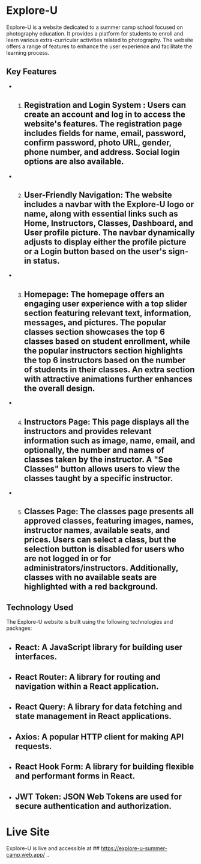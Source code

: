 # Explore-U
 Explore-U is a website dedicated to a summer camp school focused on photography education. It provides a platform for students to enroll and learn various extra-curricular activities related to photography. The website offers a range of features to enhance the user experience and facilitate the learning process.

## Key Features
- 1. ## Registration and Login System : Users can create an account and log in to access the website's features. The registration page includes fields for name, email, password, confirm password, photo URL, gender, phone number, and address. Social login options are also available.
- 2. ## User-Friendly Navigation: The website includes a navbar with the Explore-U logo or name, along with essential links such as Home, Instructors, Classes, Dashboard, and User profile picture. The navbar dynamically adjusts to display either the profile picture or a Login button based on the user's sign-in status.
- 3. ## Homepage: The homepage offers an engaging user experience with a top slider section featuring relevant text, information, messages, and pictures. The popular classes section showcases the top 6 classes based on student enrollment, while the popular instructors section highlights the top 6 instructors based on the number of students in their classes. An extra section with attractive animations further enhances the overall design.
- 4. ## Instructors Page: This page displays all the instructors and provides relevant information such as image, name, email, and optionally, the number and names of classes taken by the instructor. A "See Classes" button allows users to view the classes taught by a specific instructor.
- 5. ## Classes Page: The classes page presents all approved classes, featuring images, names, instructor names, available seats, and prices. Users can select a class, but the selection button is disabled for users who are not logged in or for administrators/instructors. Additionally, classes with no available seats are highlighted with a red background.

## Technology Used
The Explore-U website is built using the following technologies and packages:
- ## React: A JavaScript library for building user interfaces.
- ## React Router: A library for routing and navigation within a React application.
- ## React Query: A library for data fetching and state management in React applications.
- ## Axios: A popular HTTP client for making API requests.
- ## React Hook Form: A library for building flexible and performant forms in React.
- ## JWT Token: JSON Web Tokens are used for secure authentication and authorization.

# Live Site
Explore-U is live and accessible at ## https://explore-u-summer-camp.web.app/ ..

